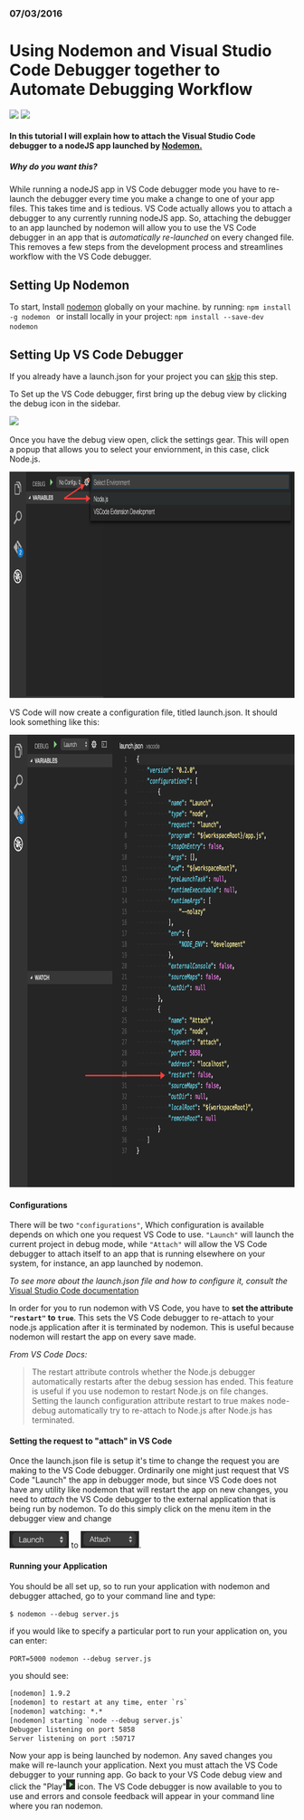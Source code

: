 ### 07/03/2016
# Using Nodemon and Visual Studio Code Debugger together to Automate Debugging Workflow
<img src="https://camo.githubusercontent.com/fd1ea21338ceeef34920e44e97d099f3c47a78c3/687474703a2f2f6e6f64656d6f6e2e696f2f6e6f64656d6f6e2e737667" width="150" height="auto" style="display: inline">
<img src="https://www.google.com/url?sa=i&source=images&cd=&ved=2ahUKEwitrP3j8fbiAhXum-AKHf4-BFMQjRx6BAgBEAU&url=https%3A%2F%2Fcode.visualstudio.com%2Fupdates&psig=AOvVaw1alB8Dw2EVgJIDNMNIFoov&ust=1561079852827414" width="150" height="auto" style="display: inline">

#### In this tutorial I will explain how to attach the Visual Studio Code debugger to a nodeJS app launched by [Nodemon.](https://github.com/remy/nodemon)

##### Why do you want this?
While running a nodeJS app in VS Code debugger mode you have to re-launch the debugger every time you make a change to one of your app files. This takes time and is tedious. VS Code actually allows you to attach a debugger to any currently running nodeJS app.
So, attaching the debugger to an app launched by nodemon will allow you to use the VS Code debugger in an app that is _automatically re-launched_ on every changed file. This removes a few steps from the development process and streamlines workflow with the VS Code debugger.

## Setting Up Nodemon
To start, Install [nodemon](https://github.com/remy/nodemon) globally on your machine. by running: `npm install -g nodemon
` or install locally in your project: `npm install --save-dev nodemon`

## Setting Up VS Code Debugger
If you already have a launch.json for your project you can <a href="#configurations">skip</a> this step.

To Set up the VS Code debugger, first bring up the debug view by clicking the debug icon in the sidebar.

<img src="https://code.visualstudio.com/images/debugging_debugicon.png">

Once you have the debug view open, click the settings gear. This will open a popup that allows you to select your enviornment, in this case, click Node.js.

<img src="https://raw.githubusercontent.com/bdspen/nodemon_vscode/master/img/2.png" height="400" width="auto" style="display: inline">

VS Code will now create a configuration file, titled launch.json. It should look something like this:

<img src="https://raw.githubusercontent.com/bdspen/nodemon_vscode/master/img/4.png" height="800" width="auto">

<a name="configurations"></a>
#### Configurations
There will be two `"configurations"`, Which configuration is available depends on which one you request VS Code to use. `"Launch"` will launch the current project 
in debug mode, while `"Attach"` will allow the VS Code debugger to attach itself to an app that is running elsewhere on your system, for instance, an app launched by nodemon.

_To see more about the launch.json file and how to configure it, consult the_ [Visual Studio Code documentation](https://code.visualstudio.com/Docs/editor/debugging)

In order for you to run nodemon with VS Code, you have to **set the attribute `"restart"` to `true`**. This sets the VS Code debugger to re-attach to your node.js application after it is 
terminated by nodemon. This is useful because nodemon will restart the app on every save made.

 _From VS Code Docs:_
> The restart attribute controls whether the Node.js debugger automatically restarts after the debug session has ended. This feature is useful if you use nodemon to restart Node.js on file changes. Setting the launch configuration attribute restart to true makes node-debug automatically try to re-attach to Node.js after Node.js has terminated.

#### Setting the request to "attach" in VS Code
Once the launch.json file is setup it's time to change the request you are making to the VS Code debugger. Ordinarily one might just request that VS Code "Launch"
 the app in debugger mode, but since VS Code does not have any utility like nodemon that will restart the app on new changes, you need to _attach_ the VS Code debugger to the external application that is being run by nodemon.
To do this simply click on the menu item in the debugger view and change

<img src="https://raw.githubusercontent.com/bdspen/nodemon_vscode/master/img/launch.png" height="30" width="auto" style="display: inline"> 
to
<img src="https://raw.githubusercontent.com/bdspen/nodemon_vscode/master/img/attach.png" height="30" width="auto" style="display: inline">.

#### Running your Application
You should be all set up, so to run your application with nodemon and debugger attached, go to your command line and type:

`$ nodemon --debug server.js`

if you would like to specify a particular port to run your application on, you can enter:

`PORT=5000 nodemon --debug server.js`

you should see:

~~~
[nodemon] 1.9.2
[nodemon] to restart at any time, enter `rs`
[nodemon] watching: *.*
[nodemon] starting `node --debug server.js`
Debugger listening on port 5858
Server listening on port :50717
~~~

Now your app is being launched by nodemon. Any saved changes you make will re-launch your application. Next you must attach the VS Code debugger to your running app. 
Go back to your VS Code debug view and click the "Play"<img src="https://raw.githubusercontent.com/bdspen/nodemon_vscode/master/img/play.png" height="18"> icon. The VS Code debugger is now available to you to use and errors and console feedback will appear in your command line where you ran nodemon.
